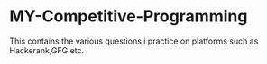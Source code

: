 # MY-Competitive-Programming
This contains the various questions i practice on platforms such as Hackerank,GFG etc.
